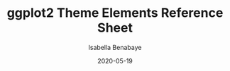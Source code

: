 ---
title: 'ggplot2 Theme Elements Reference Sheet'
author: Isabella Benabaye
date: '2020-05-19'
categories: [ggplot2]
tags:
  - Data Visualizations
  - ggplot2
  - rstats
  
summary: 'Inspired by [Henry Wang](https://twitter.com/henrywangnl)❜s ❝[ggplot2 Theme Elements Demonstration](https://henrywang.nl/ggplot2-theme-elements-demonstration/)❞, I created one for myself displaying all of the elements I frequently use and always google.  Feel free to download and use it as well! 
<p class="btn-articles"><a href="https://isabella-b.com/blog/ggplot2-theme-elements-reference" class="btn btn-sm">PDF/PNG <i class="fas fa-chevron-circle-right" aria-hidden="true"> </i></a></p>'

external_link: https://isabella-b.com/blog/ggplot2-theme-elements-reference
---